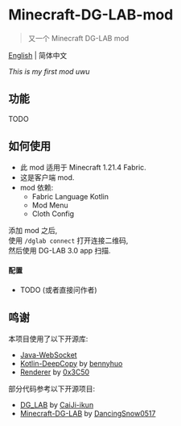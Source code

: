 # Minecraft-DG-LAB-mod

> 又一个 Minecraft DG-LAB mod

[English](README_en.md) | 简体中文

*This is my first mod uwu*

## 功能

TODO

## 如何使用

- 此 mod 适用于 Minecraft 1.21.4 Fabric.
- 这是客户端 mod.
- mod 依赖:
  - Fabric Language Kotlin
  - Mod Menu
  - Cloth Config

添加 mod 之后,  
使用 `/dglab connect` 打开连接二维码,  
然后使用 DG-LAB 3.0 app 扫描.

#### 配置

- TODO (或者直接问作者)

## 鸣谢

本项目使用了以下开源库:
- [Java-WebSocket](https://github.com/TooTallNate/Java-WebSocket)
- [Kotlin-DeepCopy](https://github.com/bennyhuo/kotlin-deepcopy) by [bennyhuo](https://github.com/bennyhuo)
- [Renderer](https://github.com/0x3C50/Renderer) by [0x3C50](https://github.com/0x3C50)

部分代码参考以下开源项目:
- [DG_LAB](https://github.com/CaiJi-ikun/DG_LAB) by [CaiJi-ikun](https://github.com/CaiJi-ikun)
- [Minecraft-DG-LAB](https://github.com/DancingSnow0517/Minecraft-DG-LAB) by [DancingSnow0517](https://github.com/DancingSnow0517)
